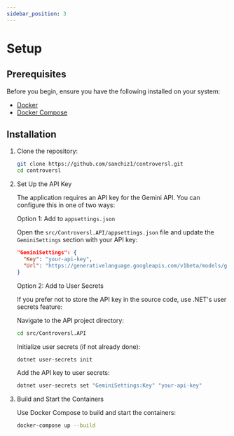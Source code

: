 ```yaml
---
sidebar_position: 3
---
```


# Setup

## Prerequisites

Before you begin, ensure you have the following installed on your system:

- [Docker](https://www.docker.com/get-started)
- [Docker Compose](https://docs.docker.com/compose/install/)

## Installation

1. Clone the repository:
   
    ```sh
    git clone https://github.com/sanchiz1/controversl.git
    cd controversl
    ```

2. Set Up the API Key

    The application requires an API key for the Gemini API. You can configure this in one of two ways:

    Option 1: Add to `appsettings.json`

    Open the `src/Controversl.API/appsettings.json` file and update the `GeminiSettings` section with your API key:

    ```json
    "GeminiSettings": {
      "Key": "your-api-key",
      "Url": "https://generativelanguage.googleapis.com/v1beta/models/gemini-2.0-flash:generateContent"
    }
    ```

    Option 2: Add to User Secrets

    If you prefer not to store the API key in the source code, use .NET's user secrets feature:

    Navigate to the API project directory:
      ```sh
      cd src/Controversl.API
      ```
    
    Initialize user secrets (if not already done):

      ```sh
      dotnet user-secrets init
      ```
    
    Add the API key to user secrets:
    
      ```sh
      dotnet user-secrets set "GeminiSettings:Key" "your-api-key"
      ```

3. Build and Start the Containers
   
    Use Docker Compose to build and start the containers:

    ```sh
    docker-compose up --build
    ```